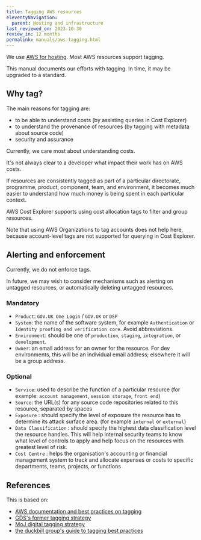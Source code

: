 ```yaml
---
title: Tagging AWS resources
eleventyNavigation:
  parent: Hosting and infrastructure
last_reviewed_on: 2023-10-30
review_in: 12 months
permalink: manuals/aws-tagging.html
---
```


We use [AWS for hosting](../standards/hosting.html).
Most AWS resources support tagging.

This manual documents our efforts with tagging.
In time, it may be upgraded to a standard.

## Why tag?

The main reasons for tagging are:

 - to be able to understand costs (by assisting queries in Cost Explorer)
 - to understand the provenance of resources (by tagging with metadata about source code)
 - security and assurance

Currently, we care most about understanding costs.

It's not always clear to a developer what impact their work has on AWS costs.

If resources are consistently tagged as part of a particular directorate, programme, product, component, team, and environment, it becomes much easier to understand how much money is being spent in each particular context.

AWS Cost Explorer supports using cost allocation tags to filter and group resources.

Note that using AWS Organizations to tag accounts does not help here, because account-level tags are not supported for querying in Cost Explorer.

## Alerting and enforcement

Currently, we do not enforce tags.

In future, we may wish to consider mechanisms such as alerting on untagged resources, or automatically deleting untagged resources.


### Mandatory

 - `Product`: `GOV.UK One Login` / `GOV.UK` or `DSP`
 - `System`: the name of the software system, for example `Authentication` or `Identity proofing and verification core`. Avoid abbreviations.
 - `Environment`: should be one of `production`, `staging`, `integration`, or `development`.
 - `Owner`: an email address for an owner for the resource. For dev environments, this will be an individual email address; elsewhere it will be a group address.

### Optional

 - `Service`: used to describe the function of a particular resource (for example: `account management`, `session storage`, `front end`)
 - `Source`: the URL(s) for any source code repositories related to this resource, separated by spaces
 - `Exposure` : should specify the level of exposure the resource has to determine its attack surface area. (for example `internal` or `external`)
 - `Data Classification` : should specify the highest data classification level the resource handles. This will help internal security teams to know what level of controls to apply and help focus on the resources with greatest level of risk.
 - `Cost Centre` : helps the organisation's accounting or financial management system to track and allocate expenses or costs to specific departments, teams, projects, or functions

## References

This is based on:

 - [AWS documentation and best practices on tagging](https://docs.aws.amazon.com/general/latest/gr/aws_tagging.html)
 - [GDS's former tagging strategy](https://docs.google.com/presentation/d/1LHLKPclfrn5KVFrFd2WqyPOYpS6wXklE4Lexb2rJNW0/edit#slide=id.g10d43e3636_2_51)
 - [MoJ digital tagging strategy](https://technical-guidance.service.justice.gov.uk/documentation/standards/documenting-infrastructure-owners.html)
 - [the duckbill group's guide to tagging best practices](https://www.duckbillgroup.com/blog/aws-cost-allocation-guide-tagging-best-practices/)
